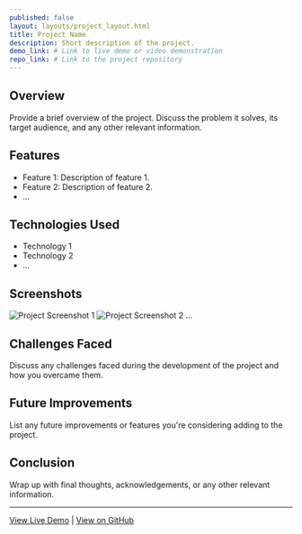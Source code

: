 ```yaml
---
published: false
layout: layouts/project_layout.html
title: Project Name
description: Short description of the project.
demo_link: # Link to live demo or video demonstration
repo_link: # Link to the project repository
---
```


## Overview

Provide a brief overview of the project. Discuss the problem it solves, its target audience, and any other relevant information.

## Features

- Feature 1: Description of feature 1.
- Feature 2: Description of feature 2.
- ...

## Technologies Used

- Technology 1
- Technology 2
- ...

## Screenshots

![Project Screenshot 1](path_to_screenshot1.png)
![Project Screenshot 2](path_to_screenshot2.png)
...

## Challenges Faced

Discuss any challenges faced during the development of the project and how you overcame them.

## Future Improvements

List any future improvements or features you're considering adding to the project.

## Conclusion

Wrap up with final thoughts, acknowledgements, or any other relevant information.

---

[View Live Demo](#) | [View on GitHub](#)
